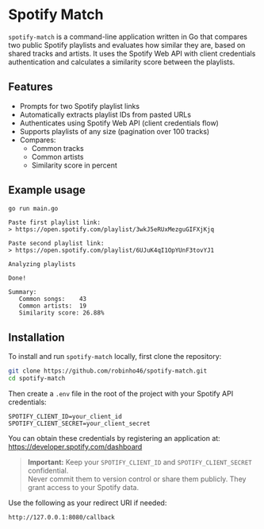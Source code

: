 # Spotify Match

`spotify-match` is a command-line application written in Go that compares two public Spotify playlists and evaluates how similar they are, based on shared tracks and artists. It uses the Spotify Web API with client credentials authentication and calculates a similarity score between the playlists.

## Features

- Prompts for two Spotify playlist links
- Automatically extracts playlist IDs from pasted URLs
- Authenticates using Spotify Web API (client credentials flow)
- Supports playlists of any size (pagination over 100 tracks)
- Compares:
  - Common tracks
  - Common artists
  - Similarity score in percent

## Example usage

```bash
go run main.go
```

```
Paste first playlist link:
> https://open.spotify.com/playlist/3wkJ5eRUxMezguGIFXjKjq

Paste second playlist link:
> https://open.spotify.com/playlist/6UJuK4qI1OpYUnF3tovYJ1

Analyzing playlists

Done!

Summary:
   Common songs:    43
   Common artists:  19
   Similarity score: 26.88%
```

## Installation

To install and run `spotify-match` locally, first clone the repository:

```bash
git clone https://github.com/robinho46/spotify-match.git
cd spotify-match
```

Then create a `.env` file in the root of the project with your Spotify API credentials:

```env
SPOTIFY_CLIENT_ID=your_client_id
SPOTIFY_CLIENT_SECRET=your_client_secret
```

You can obtain these credentials by registering an application at:  
https://developer.spotify.com/dashboard
> **Important:** Keep your `SPOTIFY_CLIENT_ID` and `SPOTIFY_CLIENT_SECRET` confidential.  
> Never commit them to version control or share them publicly. They grant access to your Spotify data.

Use the following as your redirect URI if needed:

```
http://127.0.0.1:8080/callback
```
